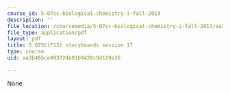 ```yaml
---
course_id: 5-07sc-biological-chemistry-i-fall-2013
description: ''
file_location: /coursemedia/5-07sc-biological-chemistry-i-fall-2013/aa3b48bce493724b91b9420c9d119a36_sb_session17.pdf
file_type: application/pdf
layout: pdf
title: 5.07SC(F13) storyboards session 17
type: course
uid: aa3b48bce493724b91b9420c9d119a36

---
```

None